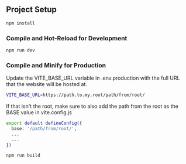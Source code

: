 ## Project Setup

```sh
npm install
```

### Compile and Hot-Reload for Development

```sh
npm run dev
```

### Compile and Minify for Production

Update the VITE_BASE_URL variable in .env.production with the full URL that the website will be hosted at. 

```sh
VITE_BASE_URL=https://path.to.my.root/path/from/root/
```

If that isn't the root, make sure to also add the path from the root as the BASE value in vite.config.js

```sh
export default defineConfig({
  base: '/path/from/root/',
  ...
  ...
})
```

```sh
npm run build
```
